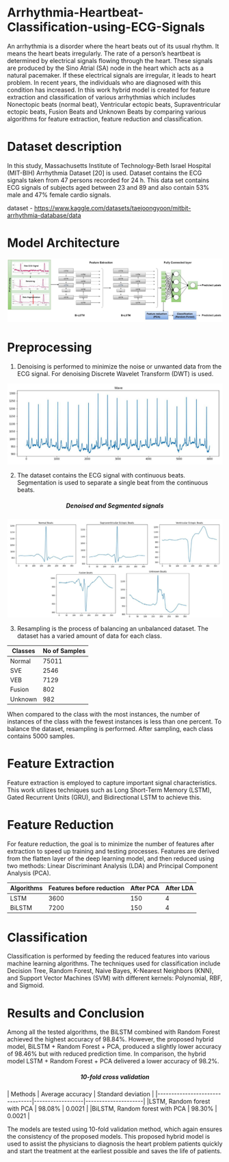 # Arrhythmia-Heartbeat-Classification-using-ECG-Signals
An arrhythmia is a disorder where the heart beats out of its usual rhythm. It means the heart beats irregularly.
The rate of a person’s heartbeat is determined by electrical signals flowing through the heart. These signals
are produced by the Sino Atrial (SA) node in the heart which acts as a natural pacemaker. If these electrical
signals are irregular, it leads to heart problem. In recent years, the individuals who are diagnosed with this
condition has increased. In this work hybrid model is created for feature extraction and classification of various arrhythmias which includes Nonectopic beats (normal beat), Ventricular ectopic beats, Supraventricular ectopic beats, Fusion Beats and Unknown Beats by comparing various algorithms for feature extraction, feature reduction and classification. 

# Dataset description
In this study, Massachusetts Institute of Technology-Beth Israel
Hospital (MIT-BIH) Arrhythmia Dataset [20] is used. Dataset contains
the ECG signals taken from 47 persons recorded for 24 h. This data
set contains ECG signals of subjects aged between 23 and 89 and
also contain 53% male and 47% female cardio signals.

dataset - https://www.kaggle.com/datasets/taejoongyoon/mitbit-arrhythmia-database/data

# Model Architecture
<img src="https://github.com/Atshayasankaran/Arrhythmia-Heartbeat-Classification-using-ECG-Signals/blob/main/img/Architecture.JPG">

# Preprocessing
1)	Denoising is performed to minimize the noise or unwanted data
from the ECG signal. For denoising Discrete Wavelet Transform (DWT)
is used.
<img src="https://github.com/Atshayasankaran/Arrhythmia-Heartbeat-Classification-using-ECG-Signals/blob/main/img/ECG.JPG">

2)	The dataset contains the ECG signal with continuous beats. Segmentation is
used to separate a single beat from the continuous beats.

<h5 align="center">Denoised and Segmented signals</h5>       
<img src="https://github.com/Atshayasankaran/Arrhythmia-Heartbeat-Classification-using-ECG-Signals/blob/main/img/Denoised signal.JPG">

3)	Resampling is the process of balancing an unbalanced dataset. The
dataset has a varied amount of data for each class.

| Classes      | No of Samples |
|--------------|---------------|
|Normal        | 75011         |
|SVE           | 2546          |
|VEB           | 7129          |
|Fusion        | 802           |
|Unknown       | 982           |

When compared to the class with the most instances, the number of instances of the class with the fewest instances is less than one percent. To balance the dataset, resampling is performed. After sampling, each class contains 5000 samples.

# Feature Extraction
Feature extraction is employed to capture important signal characteristics. This work utilizes techniques such as Long Short-Term Memory (LSTM), Gated Recurrent Units (GRU), and Bidirectional LSTM to achieve this.

# Feature Reduction
For feature reduction, the goal is to minimize the number of features after extraction to speed up training and testing processes. Features are derived from the flatten layer of the deep learning model, and then reduced using two methods: Linear Discriminant Analysis (LDA) and Principal Component Analysis (PCA).

| Algorithms    | Features before reduction | After PCA   | After LDA   |
|---------------|---------------------------|-------------|-------------|
|LSTM           | 3600                      | 150         | 4           |
|BiLSTM         | 7200                      | 150         | 4           |

# Classification
Classification is performed by feeding the reduced features into various machine learning algorithms. The techniques used for classification include Decision Tree, Random Forest, Naive Bayes, K-Nearest Neighbors (KNN), and Support Vector Machines (SVM) with different kernels: Polynomial, RBF, and Sigmoid.

# Results and Conclusion
Among all the tested algorithms, the BiLSTM combined with Random Forest achieved the highest accuracy of 98.84%. However, the proposed hybrid model, BiLSTM + Random Forest + PCA, produced a slightly lower accuracy of 98.46% but with reduced prediction time. In comparison, the hybrid model LSTM + Random Forest + PCA delivered a lower accuracy of 98.2%. 

<h5 align="center">10-fold cross validation</h5> 
| Methods                        | Average accuracy | Standard deviation  |
|--------------------------------|------------------|---------------------|
|LSTM, Random forest with PCA    | 98.08%           | 0.0021              | 
|BiLSTM, Random forest with PCA  | 98.30%           | 0.0021              | 

The models are tested using 10-fold validation method, which again
ensures the consistency of the proposed models. This proposed hybrid
model is used to assist the physicians to diagnosis the heart problem
patients quickly and start the treatment at the earliest possible and
saves the life of patients.





